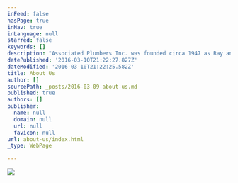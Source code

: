 ```yaml
---
inFeed: false
hasPage: true
inNav: true
inLanguage: null
starred: false
keywords: []
description: "Associated Plumbers Inc. was founded circa 1947 as Ray and Reynolds Plumbing.  New construction was the primary focus of the firm until the 1960's when the firm went into service work and retail sales of plumbing parts and fixtures and become the largest service only Plumbing firm in the Little Rock area. The sales counter has the largest selection of rare and hard to find plumbing repair parts in this area and possibly the state. Associated Plumbers website went live on the web in September 1996. The On-Line store began selling products June 2001. In September 2002 we began using Flat rate pricing and Client Plumbing Program Plan.  Associated Plumbers Inc. has always been one of Central Arkansas's most admired plumbing firms. Concerns with the quality of its workmanship, no matter how large or small the project may be, have resulted in repeat clients for decades  Associated Plumbers Inc. are proud members of The Pulaski County Master Plumbers Association, Central Arkansas Joint Apprenticeship Training for the Plumbing Industry, Plumbing, Heating, Cooling Contractors-National Association, Arkansas Gas Association, Better Business Bureau, Clint Reynolds Plumbing was one of the founding members of the Pulaski County Master Plumbers Association and Central Arkansas Joint Apprenticeship Training For The Plumbing Industry back in the 1950's  You will also have the peace of mind knowing that we comply with all codes, licenses and laws.  Don’t fall into the trap of hiring a plumbing company that is able to offer a cheaper price because they operate without a license, don’t obtain the required permits, or carry adequate insurance. Associated Plumbers, Inc. is a licensed contractor and pulls municipal and state permits as required. Associated Plumbers, Inc. is insured for Workers Compensation and for liability insurance.   Compliance with codes and adequate insurance is important to you for liability reasons. If a worker is injured and the contractor is not insured, you can be held liable. Or, if there is an insurance claim due to a fire or an accident that is related to unlicensed work or work for which no permit was obtained, your insurance company may dispute the claim. You also want to avoid questions related to workmanship when you sell the house, which may end up costing you more than the original repair to correct.   With Associated Plumbers, Inc., you have peace of mind knowing that you are working with a company that has an established reputation and is only interested in doing the best job possible.  If you are looking for a Plumber, please call us today at 501-666-9483 or complete our Online service requests."
datePublished: '2016-03-10T21:22:27.827Z'
dateModified: '2016-03-10T21:22:25.582Z'
title: About Us
author: []
sourcePath: _posts/2016-03-09-about-us.md
published: true
authors: []
publisher:
  name: null
  domain: null
  url: null
  favicon: null
url: about-us/index.html
_type: WebPage

---
```

![](https://the-grid-user-content.s3-us-west-2.amazonaws.com/c5d67959-d3d8-4a7a-b45c-a1051335c39c.jpg)